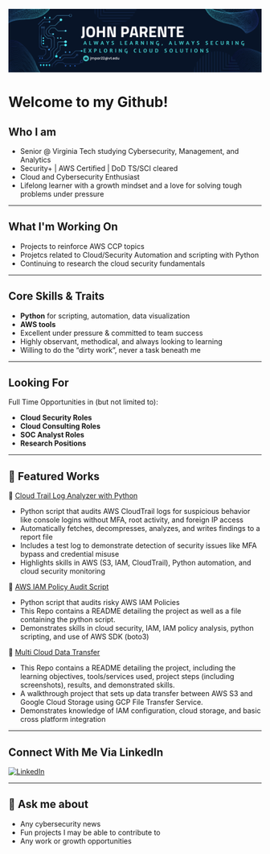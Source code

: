 <p align="center">
  <img src="github_banner (2).png" alt="John P GitHub Banner" />
</p>



# Welcome to my Github!

## Who I am

- Senior @ Virginia Tech studying Cybersecurity, Management, and Analytics
- Security+ | AWS Certified | DoD TS/SCI cleared 
- Cloud and Cybersecurity Enthusiast  
- Lifelong learner with a growth mindset and a love for solving tough problems under pressure  

---

## What I'm Working On

- Projects to reinforce AWS CCP topics
- Projetcs related to Cloud/Security Automation and scripting with Python
- Continuing to research the cloud security fundamentals

---

## Core Skills & Traits

- **Python** for scripting, automation, data visualization
- **AWS tools**
- Excellent under pressure & committed to team success  
- Highly observant, methodical, and always looking to learning  
- Willing to do the “dirty work”, never a task beneath me

---

## Looking For

Full Time Opportunities in (but not limited to):
- **Cloud Security Roles**
- **Cloud Consulting Roles**
- **SOC Analyst Roles**
- **Research Positions**

---

## 📂 Featured Works

🔗 [Cloud Trail Log Analyzer with Python](https://github.com/sudo-JohnP/CloudTrail-Log-Analyzer)
- Python script that audits AWS CloudTrail logs for suspicious behavior like console logins without MFA, root activity, and foreign IP access
- Automatically fetches, decompresses, analyzes, and writes findings to a report file
- Includes a test log to demonstrate detection of security issues like MFA bypass and credential misuse
- Highlights skills in AWS (S3, IAM, CloudTrail), Python automation, and cloud security monitoring

🔗 [AWS IAM Policy Audit Script](https://github.com/sudo-JohnP/AWS-IAM-Policy-Audit-Script)
- Python script that audits risky AWS IAM Policies
- This Repo contains a README detailing the project as well as a file containing the python script.
- Demonstrates skills in cloud security, IAM, IAM policy analysis, python scripting, and use of AWS SDK (boto3)

🔗 [Multi Cloud Data Transfer](https://github.com/sudo-JohnP/Multi-Cloud-Data-Transfer)  
- This Repo contains a README detailing the project, including the learning objectives, tools/services used, project steps (including screenshots), results, and demonstrated skills.
- A walkthrough project that sets up data transfer between AWS S3 and Google Cloud Storage using GCP File Transfer Service.
- Demonstrates knowledge of IAM configuration, cloud storage, and basic cross platform integration

---

## Connect With Me Via LinkedIn

[![LinkedIn](https://img.shields.io/badge/LinkedIn-blue?style=flat&logo=linkedin)](https://www.linkedin.com/in/john-parente/)

---

## 🔐 Ask me about

- Any cybersecurity news
- Fun projects I may be able to contribute to
- Any work or growth opportunities


